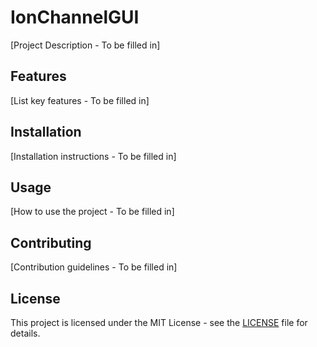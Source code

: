 # IonChannelGUI

[Project Description - To be filled in]

## Features

[List key features - To be filled in]

## Installation

[Installation instructions - To be filled in]

## Usage

[How to use the project - To be filled in]

## Contributing

[Contribution guidelines - To be filled in]

## License

This project is licensed under the MIT License - see the [LICENSE](LICENSE) file for details.
